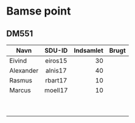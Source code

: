 # Bamse point
## DM551

| Navn		  | SDU-ID  | Indsamlet	 | Brugt |
| ------------- | :-----: |   ----------: | ----- |
| Eivind        | eiros15 |            30 |       |
| Alexander     | alnis17 |            40 |       |
| Rasmus        | rbart17 |            10 |       |
| Marcus        | moell17 |            10 |       |
|               |         |               |       |
|               |         |               |       |
|               |         |               |       |
|               |         |               |       |
|               |         |               |       |
|               |         |               |       |
|               |         |               |       |
|               |         |               |       |
|               |         |               |       |

